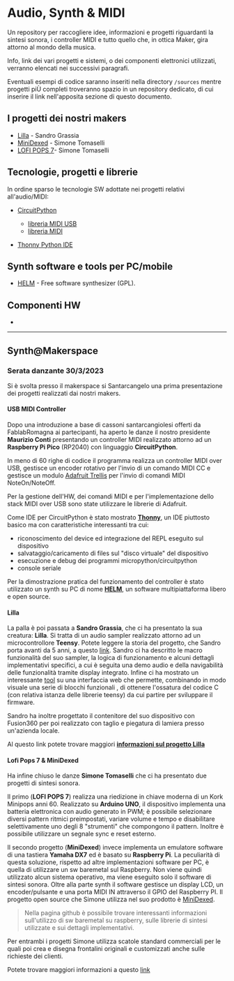 # Audio, Synth & MIDI

Un repository per raccogliere idee, informazioni e progetti riguardanti la sintesi sonora, i controller MIDI e tutto quello che, in ottica Maker, gira attorno al mondo della musica.

Info, link dei vari progetti e sistemi, o dei componenti elettronici utilizzati, verranno elencati nei successivi paragrafi.

Eventuali esempi di codice saranno inseriti nella directory `/sources` mentre progetti piÙ completi troveranno spazio in un repository dedicato, di cui inserire il link nell'apposita sezione di questo documento.



## I progetti dei nostri makers

- [Lilla](http://lillasampler.it) - Sandro Grassia
- [MiniDexed](https://github.com/probonopd/MiniDexed) - Simone Tomaselli
- [LOFI POPS 7](https://www.youtube.com/watch?v=sYu-AwnDNEU&t=2s)- Simone Tomaselli


## Tecnologie, progetti e librerie 

In ordine sparso le tecnologie SW adottate nei progetti relativi all'audio/MIDI:

- [CircuitPython](https://circuitpython.org/)
    - [libreria MIDI USB](https://docs.circuitpython.org/en/latest/shared-bindings/usb_midi/index.html)
    - [libreria MIDI](https://docs.circuitpython.org/projects/midi/en/latest/api.html)

- [Thonny Python IDE](https://thonny.org/)

## Synth software e tools per PC/mobile

- [HELM](https://tytel.org/helm/) - Free software synthesizer (GPL). 



## Componenti HW

- 

----
## Synth@Makerspace


### Serata danzante 30/3/2023
Si è svolta presso il makerspace si Santarcangelo una prima presentazione dei progetti realizzati dai nostri makers.

#### USB MIDI Controller 

Dopo una introduzione a base di cassoni santarcangiolesi offerti da FablabRomagna ai partecipanti, ha aperto le danze il nostro presidente  **Maurizio Conti** presentando un controller MIDI realizzato attorno ad un **Raspberry Pi Pico** (RP2040) con linguaggio **CircuitPython**.

In meno di 60 righe di codice il programma realizza un controller MIDI over USB, gestisce un encoder rotativo per l'invio di un comando MIDI CC e gestisce un modulo [Adafruit Trellis](https://learn.adafruit.com/adafruit-trellis-diy-open-source-led-keypad/overview) per l'invio di comandi MIDI NoteOn/NoteOff.

Per la gestione dell'HW, dei comandi MIDI e per l'implementazione dello stack MIDI over USB sono state utilizzare le librerie di Adafruit.

Come IDE per CircuitPython è stato mostrato **[Thonny](https://thonny.org/)**, un IDE piuttosto basico ma con caratteristiche interessanti tra cui:
- riconoscimento del device ed integrazione del REPL eseguito sul dispositivo
- salvataggio/caricamento di files sul "disco virtuale" del dispositivo 
- esecuzione e debug dei programmi micropython/circuitpython
- console seriale 

Per la dimostrazione pratica del funzionamento del controller è stato utilizzato un synth su PC di nome  **[HELM](https://tytel.org/helm/)**, un software multipiattaforma libero e open source.


#### Lilla

La palla è poi passata a **Sandro Grassia**, che ci ha presentato la sua creatura: **Lilla**. Si tratta di un audio sampler realizzato attorno ad un microcontrollore **Teensy**. Potete leggere la storia del progetto, che Sandro porta avanti da 5 anni, a questo [link](https://fablabromagna.org/lilla-story/).
Sandro ci ha descritto le macro funzionalità del suo sampler, la logica di funzionamento e alcuni dettagli implementativi specifici, a cui è seguita una demo audio e della navigabilità delle funzionalità tramite display integrato.
Infine ci ha mostrato un interessante [tool](https://www.pjrc.com/teensy/gui/index.html) su una interfaccia web che permette, combinando in modo visuale una serie di blocchi funzionali , di ottenere l'ossatura del codice C (con relativa istanza delle librerie teensy) da cui partire per sviluppare il firmware.

Sandro ha inoltre progettato  il contenitore del suo dispositivo con Fusion360 per poi realizzato  con taglio e piegatura di lamiera presso un'azienda locale.

Al questo link potete trovare maggiori **[informazioni sul progetto Lilla](http://lillasampler.it)**


#### Lofi Pops 7 & MiniDexed

Ha infine chiuso le danze **Simone Tomaselli** che ci ha presentato due progetti di sintesi sonora.

Il primo (**LOFI POPS 7**) realizza una riedizione in chiave moderna di un Kork Minipops anni 60. Realizzato su **Arduino UNO**, il dispositivo implementa una batteria elettronica con audio generato in PWM; è possibile selezionare diversi pattern ritmici preimpostati, variare volume e tempo e disabilitare selettivamente uno degli 8 "strumenti" che compongono il pattern. Inoltre è possibile utilizzare un segnale sync e reset esterno. 

Il secondo progetto (**MiniDexed**) invece implementa un emulatore software di una tastiera **Yamaha DX7** ed è basato su **Raspberry Pi**. La peculiarità di questa soluzione, rispetto ad altre implementazioni software per PC, è quella di utilizzare un sw baremetal sul Raspberry. Non viene quindi utilizzato alcun sistema operativo, ma viene eseguito solo il software di sintesi sonora. Oltre alla parte synth il software gestisce un display LCD, un encoder/pulsante e una porta MIDI IN attraverso il GPIO del Raspberry PI.
Il progetto open source che Simone utilizza nel suo prodotto è [MiniDexed](https://github.com/probonopd/MiniDexed).
> Nella pagina github è possibile trovare interessanti informazioni sull'utilizzo di sw baremetal su raspberry, sulle librerie di sintesi utilizzate e sui dettagli implementativi.

Per entrambi i progetti Simone utilizza scatole standard commerciali per le quali poi crea e disegna frontalini originali e customizzati anche sulle richieste dei clienti.

Potete trovare maggiori informazioni a questo [link](https://constructure.bio.link)


